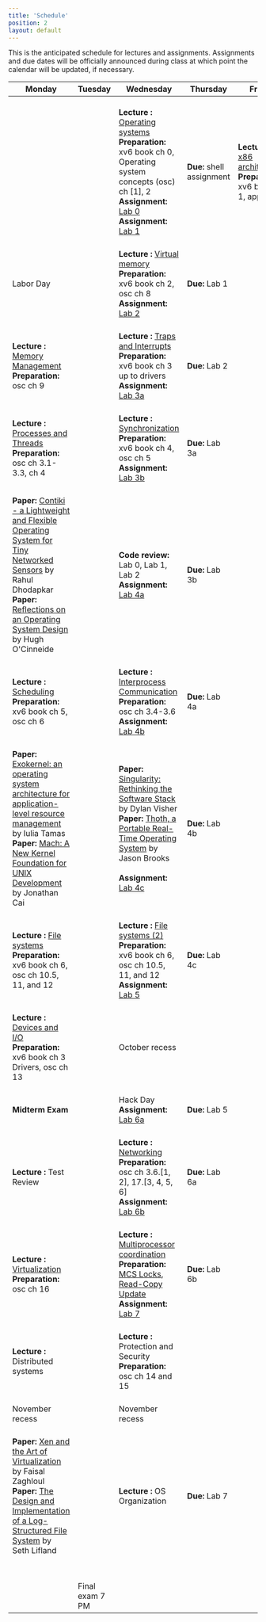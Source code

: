 ```yaml
---
title: 'Schedule'
position: 2
layout: default
---
```


This is the anticipated schedule for lectures and assignments.
Assignments and due dates will be officially announced during class
at which point the calendar will be updated, if necessary.

<!--
Template:
    <span class="text-primary">
      <b>Lecture: </b>
    </span>
    <span class="text-success">
      <b>Prepration: </b>
    </span>
    <span class="text-info">
      <b>Assignment: </b>
    </span>
    <span class="text-warning">
      <b>Special Day</b>
    </span>
    <span class ="text-danger">
      <b>Due: </b>
    </span>
-->

<script type="text/javascript">
  var x = 1;
  function lectnum() {
    document.write(x++);
  }

  var cd = new Date("August 25, 2014 12:00:00");
  var day_in_ms = 24 * 60 * 60 * 1000;
  var months = ["Jan", "Feb", "Mar", "Apr", "May", "June", "July", "Aug", "Sept", "Oct", "Nov", "Dec"];

  function getDate() {
    d = cd;
    cd = new Date(cd.getTime() + day_in_ms);
    while(cd.getDay() == 0 || cd.getDay() == 6)
      cd = new Date(cd.getTime() + day_in_ms);
    document.write(d.getDate() + " " + months[d.getMonth()]);
  }
</script>

<table class="table">
 <thead>
  <tr>
   <th>Monday</th>
   <th>Tuesday</th>
   <th>Wednesday</th>
   <th>Thursday</th>
   <th>Friday</th>
  </tr>
 </thead>
 <tbody>
  <tr>
   <td>
    <span class="text-muted"><script type="text/javascript">getDate()</script></span><br />
   </td>
   <td>
    <span class="text-muted"><script type="text/javascript">getDate()</script></span><br />
   </td>
   <td>
    <span class="text-muted"><script type="text/javascript">getDate()</script></span><br />
    <span class="text-primary">
      <b>Lecture <script type="text/javascript">lectnum()</script>: </b>
      <a href="{{ urls.production_url }}/lectures/lec1.html">Operating systems</a>
    </span><br />
    <span class="text-success">
     <b>Preparation: </b> xv6 book ch 0, <br />
        Operating system concepts (osc) ch [1], 2
    </span><br />
    <span class="text-info">
     <b>Assignment: </b><a href="{{ urls.production_url }}/lab/lab0">Lab 0</a><br />
     <b>Assignment: </b><a href="{{ urls.production_url }}/lab/lab1">Lab 1</a>
    </span><br />
   </td>
   <td>
    <span class="text-muted"><script type="text/javascript">getDate()</script></span><br />
    <span class="text-danger">
      <b>Due: </b>shell assignment
    </span><br />
   </td>
   <td>
    <span class="text-muted"><script type="text/javascript">getDate()</script></span><br />
    <span class="text-primary">
      <b>Lecture <script type="text/javascript">lectnum()</script>:</b>
      <a href="{{ urls.production_url }}/lectures/lec2.html">x86 architecture</a>
    </span><br />
    <span class="text-success">
      <b>Preparation: </b> xv6 book ch 1, app. B
    </span><br />
   </td>
  </tr>
  <tr>
   <td>
    <span class="text-muted"><script type="text/javascript">getDate()</script></span><br />
    <span class="text-warning">Labor Day</span>
   </td>
   <td>
    <span class="text-muted"><script type="text/javascript">getDate()</script></span><br />
   </td>
   <td>
    <span class="text-muted"><script type="text/javascript">getDate()</script></span><br />
    <span class="text-primary">
      <b>Lecture <script type="text/javascript">lectnum()</script>: </b>
      <a href="{{ urls.production_url }}/lectures/lec3.html">Virtual memory</a>
    </span><br />
    <span class="text-success">
      <b>Preparation: </b> xv6 book ch 2, osc ch 8
    </span><br />
    <span class="text-info">
      <b>Assignment: </b><a href="{{ urls.production_url }}/lab/lab2">Lab 2</a>
    </span><br />
   </td>
   <td>
    <span class="text-muted"><script type="text/javascript">getDate()</script></span><br />
    <span class ="text-danger">
      <b>Due: </b> Lab 1
    </span><br />
   </td>
   <td>
    <span class="text-muted"><script type="text/javascript">getDate()</script></span><br />
   </td>
  </tr>
  <tr>
   <td>
    <span class="text-muted"><script type="text/javascript">getDate()</script></span><br />
    <span class="text-primary">
      <b>Lecture <script type="text/javascript">lectnum()</script>: </b>
      <a href="{{ urls.production_url }}/lectures/lec4.html">Memory Management</a>
    </span><br />
    <span class="text-success">
      <b>Preparation: </b> osc ch 9
    </span><br />
   </td>
   <td>
    <span class="text-muted"><script type="text/javascript">getDate()</script></span><br />
   </td>
   <td>
    <span class="text-muted"><script type="text/javascript">getDate()</script></span><br />
    <span class="text-primary">
      <b>Lecture <script type="text/javascript">lectnum()</script>: </b>
      <a href="{{ urls.production_url }}/lectures/lec5.html">Traps and Interrupts</a>
    </span><br />
    <span class="text-success">
      <b>Preparation: </b> xv6 book ch 3 up to drivers
    </span><br />
    <span class="text-info">
      <b>Assignment: </b><a href="{{ urls.production_url }}/lab/lab3">Lab 3a</a>
    </span><br />
   </td>
   <td>
    <span class="text-muted"><script type="text/javascript">getDate()</script></span><br />
    <span class="text-danger">
      <b>Due: </b>Lab 2
    </span><br />
   </td>
   <td>
    <span class="text-muted"><script type="text/javascript">getDate()</script></span><br />
   </td>
  </tr>
  <tr>
   <td>
    <span class="text-muted"><script type="text/javascript">getDate()</script></span><br />
    <span class="text-primary">
      <b>Lecture <script type="text/javascript">lectnum()</script>: </b>
      <a href="{{ urls.production_url }}/lectures/lec6.html">Processes and Threads</a>
    </span><br />
    <span class="text-success">
      <b>Preparation: </b>osc ch 3.1-3.3, ch 4
    </span><br />
   </td>
   <td>
    <span class="text-muted"><script type="text/javascript">getDate()</script></span><br />
   </td>
   <td>
    <span class="text-muted"><script type="text/javascript">getDate()</script></span><br />
    <span class="text-primary">
      <b>Lecture <script type="text/javascript">lectnum()</script>: </b>
      <a href="{{ urls.production_url }}/lectures/lec7.html">Synchronization</a>
    </span><br />
    <span class="text-success">
      <b>Preparation: </b>xv6 book ch 4, osc ch 5
    </span><br />
    <span class="text-info">
      <b>Assignment: </b><a href="{{ urls.production_url }}/lab/lab3">Lab 3b</a>
    </span><br />
   </td>
   <td>
    <span class="text-muted"><script type="text/javascript">getDate()</script></span><br />
    <span class ="text-danger">
      <b>Due: </b> Lab 3a
    </span><br />
   </td>
   <td>
    <span class="text-muted"><script type="text/javascript">getDate()</script></span><br />
   </td>
  </tr>
  <tr>
   <td>
    <span class="text-muted"><script type="text/javascript">getDate()</script></span><br />
    <span class="text-primary">
<b>Paper:</b> <a href="{{ urls.production_url }}/readings/papers/dunkels04contiki.pdf">
Contiki - a Lightweight and Flexible Operating System for Tiny Networked Sensors</a>
by Rahul Dhodapkar <br />
<b>Paper:</b> <a href="{{ urls.production_url }}/readings/papers/lampson76design">
Reflections on an Operating System Design</a>
by Hugh O'Cinneide <br />
    </span>
   </td>
   <td>
    <span class="text-muted"><script type="text/javascript">getDate()</script></span><br />
   </td>
   <td>
    <span class="text-muted"><script type="text/javascript">getDate()</script></span><br />
    <span class="text-primary">
      <b>Code review:</b> Lab 0, Lab 1, Lab 2</b>
    </span><br />
    <span class="text-info">
      <b>Assignment: </b> <a href="{{ urls.production_url }}/lab/lab4">Lab 4a</a>
    </span><br />
   </td>
   <td>
    <span class="text-muted"><script type="text/javascript">getDate()</script></span><br />
    <span class ="text-danger">
      <b>Due: </b> Lab 3b
    </span><br />
   </td>
   <td>
    <span class="text-muted"><script type="text/javascript">getDate()</script></span><br />
   </td>
  </tr>
  <tr>
   <td>
    <span class="text-muted"><script type="text/javascript">getDate()</script></span><br />
    <span class="text-primary">
      <b>Lecture <script type="text/javascript">lectnum()</script>: </b>
      <a href="{{ urls.production_url }}/lectures/lec8.html">Scheduling</a>
    </span><br />
    <span class="text-success">
      <b>Preparation: </b>xv6 book ch 5, osc ch 6
    </span><br />
   </td>
   <td>
    <span class="text-muted"><script type="text/javascript">getDate()</script></span><br />
   </td>
   <td>
    <span class="text-muted"><script type="text/javascript">getDate()</script></span><br />
    <span class="text-primary">
      <b>Lecture <script type="text/javascript">lectnum()</script>: </b>
      <a href="{{ urls.production_url }}/lectures/lec9.html">Interprocess Communication</a>
    </span><br />
    <span class="text-success">
      <b>Preparation: </b>osc ch 3.4-3.6
    </span><br />
    <span class="text-info">
      <b>Assignment: </b> <a href="{{ urls.production_url }}/lab/lab4">Lab 4b</a>
    </span><br />
   </td>
   <td>
    <span class="text-muted"><script type="text/javascript">getDate()</script></span><br />
    <span class ="text-danger">
      <b>Due: </b> Lab 4a
    </span><br />
   </td>
   <td>
    <span class="text-muted"><script type="text/javascript">getDate()</script></span><br />
   </td>
  </tr>
  <tr>
   <td>
    <span class="text-muted"><script type="text/javascript">getDate()</script></span><br />
    <span class="text-primary">
<b>Paper:</b> <a href="{{ urls.production_url }}/readings/papers/engler95exokernel.pdf">
Exokernel: an operating system architecture for application-level resource management</a>
by Iulia Tamas <br />
<b>Paper:</b> <a href="{{ urls.production_url }}/readings/papers/accetta86microkernel.pdf">
Mach: A New Kernel Foundation for UNIX Development</a>
by Jonathan Cai <br />
    </span>
   </td>
   <td>
    <span class="text-muted"><script type="text/javascript">getDate()</script></span><br />
   </td>
   <td>
    <span class="text-muted"><script type="text/javascript">getDate()</script></span><br />
    <span class="text-primary">
<b>Paper:</b> <a href="{{ urls.production_url }}/readings/papers/hunt07singularity.pdf">
Singularity: Rethinking the Software Stack</a>
by Dylan Visher <br />
<b>Paper:</b> <a href="{{ urls.production_url }}/readings/papers/cheriton79thoth.pdf">
Thoth, a Portable Real-Time Operating System</a>
by Jason Brooks <br />
    </span><br />
    <span class="text-info">
      <b>Assignment: </b> <a href="{{ urls.production_url }}/lab/lab4">Lab 4c</a>
    </span><br />
   </td>
   <td>
    <span class="text-muted"><script type="text/javascript">getDate()</script></span><br />
    <span class ="text-danger">
      <b>Due: </b> Lab 4b
    </span><br />
   </td>
   <td>
    <span class="text-muted"><script type="text/javascript">getDate()</script></span><br />
   </td>
  </tr>
  <tr>
   <td>
    <span class="text-muted"><script type="text/javascript">getDate()</script></span><br />
    <span class="text-primary">
      <b>Lecture <script type="text/javascript">lectnum()</script>: </b>
      <a href="{{ urls.production_url }}/lectures/lec10.html">File systems</a>
    </span><br />
    <span class="text-success">
      <b>Preparation: </b>xv6 book ch 6, osc ch 10.5, 11, and 12
    </span><br />
   </td>
   <td>
    <span class="text-muted"><script type="text/javascript">getDate()</script></span><br />
   </td>
   <td>
    <span class="text-muted"><script type="text/javascript">getDate()</script></span><br />
    <span class="text-primary">
      <b>Lecture <script type="text/javascript">lectnum()</script>: </b>
      <a href="{{ urls.production_url }}/lectures/lec11.html">File systems (2)</a>
    </span><br />
    <span class="text-success">
      <b>Preparation: </b>xv6 book ch 6, osc ch 10.5, 11, and 12
    </span><br />
    <span class="text-info">
      <b>Assignment: </b> <a href="{{ urls.production_url }}/lab/lab5">Lab 5</a>
    </span><br />
   </td>
   <td>
    <span class="text-muted"><script type="text/javascript">getDate()</script></span><br />
    <span class ="text-danger">
      <b>Due: </b> Lab 4c
    </span><br />
   </td>
   <td>
    <span class="text-muted"><script type="text/javascript">getDate()</script></span><br />
   </td>
  </tr>
  <tr>
   <td>
    <span class="text-muted"><script type="text/javascript">getDate()</script></span><br />
    <span class="text-primary">
      <b>Lecture <script type="text/javascript">lectnum()</script>: </b>
      <a href="{{ urls.production_url }}/lectures/lec12.html">Devices and I/O</a>
    </span><br />
    <span class="text-success">
      <b>Preparation: </b>xv6 book ch 3 Drivers, osc ch 13
    </span><br />
   </td>
   <td>
    <span class="text-muted"><script type="text/javascript">getDate()</script></span><br />
   </td>
   <td>
    <span class="text-muted"><script type="text/javascript">getDate()</script></span><br />
    <span class="text-warning">October recess</span>
   </td>
   <td>
    <span class="text-muted"><script type="text/javascript">getDate()</script></span><br />
   </td>
   <td>
    <span class="text-muted"><script type="text/javascript">getDate()</script></span><br />
   </td>
  </tr>
  <tr>
   <td>
    <span class="text-muted"><script type="text/javascript">getDate()</script></span><br />
    <span class ="text-danger">
      <b>Midterm Exam</b>
    </span><br />
   </td>
   <td>
    <span class="text-muted"><script type="text/javascript">getDate()</script></span><br />
   </td>
   <td>
    <span class="text-muted"><script type="text/javascript">getDate()</script></span><br />
    <span class="text-warning">Hack Day</span><br />
    <span class="text-info">
      <b>Assignment: </b> <a href="{{ urls.production_url }}/lab/lab6">Lab 6a</a>
    </span><br />
   </td>
   <td>
    <span class="text-muted"><script type="text/javascript">getDate()</script></span><br />
    <span class ="text-danger">
      <b>Due: </b> Lab 5
    </span><br />
   </td>
   <td>
    <span class="text-muted"><script type="text/javascript">getDate()</script></span><br />
   </td>
  </tr>
   <tr>
   <td>
    <span class="text-muted"><script type="text/javascript">getDate()</script></span><br />
    <span class="text-primary">
      <b>Lecture <script type="text/javascript">lectnum()</script>: </b> Test Review
    </span><br />
   </td>
   <td>
    <span class="text-muted"><script type="text/javascript">getDate()</script></span><br />
   </td>
   <td>
    <span class="text-muted"><script type="text/javascript">getDate()</script></span><br />
    <span class="text-primary">
      <b>Lecture <script type="text/javascript">lectnum()</script>: </b>
      <a href="{{ urls.production_url }}/lectures/lec14.html">Networking</a>
    </span><br />
    <span class="text-success">
      <b>Preparation: </b> osc ch 3.6.[1, 2], 17.[3, 4, 5, 6]
    </span><br />
    <span class="text-info">
      <b>Assignment: </b> <a href="{{ urls.production_url }}/lab/lab6">Lab 6b</a>
    </span><br />
   </td>
   <td>
    <span class="text-muted"><script type="text/javascript">getDate()</script></span><br />
    <span class ="text-danger">
      <b>Due: </b> Lab 6a
    </span><br />
   </td>
   <td>
    <span class="text-muted"><script type="text/javascript">getDate()</script></span><br />
   </td>
   </tr>
   <tr>
   <td>
    <span class="text-muted"><script type="text/javascript">getDate()</script></span><br />
    <span class="text-primary">
      <b>Lecture <script type="text/javascript">lectnum()</script>: </b>
      <a href="{{ urls.production_url }}/lectures/lec15.html">Virtualization</a>
    </span><br />
    <span class="text-success">
      <b>Preparation: </b> osc ch 16
    </span><br />
   </td>
   <td>
    <span class="text-muted"><script type="text/javascript">getDate()</script></span><br />
   </td>
   <td>
    <span class="text-muted"><script type="text/javascript">getDate()</script></span><br />
    <span class="text-primary">
      <b>Lecture <script type="text/javascript">lectnum()</script>: </b>
      <a href="{{ urls.production_url }}/lectures/lec16.html">Multiprocessor coordination</a>
    </span><br />
    <span class="text-success">
     <b>Preparation: </b>
     <a href="{{ urls.production_url }}/readings/papers/mcs91algorithms.pdf">MCS Locks</a>,
     <a href="{{ urls.production_url }}/readings/papers/mckenney01read.pdf">
     Read-Copy Update</a>
    </span><br />
    <span class="text-info">
      <b>Assignment: </b> <a href="{{ urls.production_url }}/lab/lab7">Lab 7</a>
    </span><br />
   </td>
   <td>
    <span class="text-muted"><script type="text/javascript">getDate()</script></span><br />
    <span class ="text-danger">
      <b>Due: </b> Lab 6b
    </span><br />
   </td>
   <td>
    <span class="text-muted"><script type="text/javascript">getDate()</script></span><br />
   </td>
  </tr>
  <tr>
   <td>
    <span class="text-muted"><script type="text/javascript">getDate()</script></span><br />
    <span class="text-primary">
      <b>Lecture <script type="text/javascript">lectnum()</script>: </b> Distributed systems
    </span><br />
   </td>
   <td>
    <span class="text-muted"><script type="text/javascript">getDate()</script></span><br />
   </td>
   <td>
    <span class="text-muted"><script type="text/javascript">getDate()</script></span><br />
    <span class="text-primary">
      <b>Lecture <script type="text/javascript">lectnum()</script>: </b> Protection and Security
    </span><br />
    <span class="text-success">
      <b>Preparation: </b> osc ch 14 and 15
    </span><br />
   </td>
   <td>
    <span class="text-muted"><script type="text/javascript">getDate()</script></span><br />
   </td>
   <td>
    <span class="text-muted"><script type="text/javascript">getDate()</script></span><br />
   </td>
  </tr>
  <tr>
   <td>
    <span class="text-muted"><script type="text/javascript">getDate()</script></span><br />
    <span class="text-warning">November recess</span>
   </td>
   <td>
    <span class="text-muted"><script type="text/javascript">getDate()</script></span><br />
   </td>
   <td>
    <span class="text-muted"><script type="text/javascript">getDate()</script></span><br />
    <span class="text-warning">November recess</span>
   </td>
   <td>
    <span class="text-muted"><script type="text/javascript">getDate()</script></span><br />
   </td>
   <td>
    <span class="text-muted"><script type="text/javascript">getDate()</script></span><br />
   </td>
  </tr>
  <tr>
   <td>
    <span class="text-muted"><script type="text/javascript">getDate()</script></span><br />
    <span class="text-primary">
<b>Paper:</b> <a href="{{ urls.production_url }}/readings/papers/barham03xen.pdf">
Xen and the Art of Virtualization</a>
by Faisal Zaghloul <br />
<b>Paper:</b> <a href="{{ urls.production_url }}/readings/papers/rosenblum92lfs.pdf">
The Design and Implementation of a Log-Structured File System</a>
by Seth Lifland <br />
    </span>
   </td>
   <td>
    <span class="text-muted"><script type="text/javascript">getDate()</script></span><br />
   </td>
   <td>
    <span class="text-muted"><script type="text/javascript">getDate()</script></span><br />
    <span class="text-primary">
      <b>Lecture <script type="text/javascript">lectnum()</script>: </b>OS Organization
    </span><br />
   </td>
   <td>
    <span class="text-muted"><script type="text/javascript">getDate()</script></span><br />
    <span class="text-danger">
      <b>Due: </b> Lab 7
    </span><br />
   </td>
   <td>
    <span class="text-muted"><script type="text/javascript">getDate()</script></span><br />
   </td>
  </tr>
  <tr>
   <td>
    <span class="text-muted"><script type="text/javascript">getDate()</script></span><br />
   </td>
   <td>
    <span class="text-muted"><script type="text/javascript">getDate()</script></span><br />
   </td>
   <td>
    <span class="text-muted"><script type="text/javascript">getDate()</script></span><br />
   </td>
   <td>
    <span class="text-muted"><script type="text/javascript">getDate()</script></span><br />
   </td>
   <td>
    <span class="text-muted"><script type="text/javascript">getDate()</script></span><br />
   </td>
  </tr>
  <tr>
   <td>
    <span class="text-muted"><script type="text/javascript">getDate()</script></span><br />
   </td>
   <td>
    <span class="text-muted"><script type="text/javascript">getDate()</script></span><br />
    <span class="text-warning">Final exam 7 PM</span>
   </td>
   <td>
    <span class="text-muted"><script type="text/javascript">getDate()</script></span><br />
   </td>
   <td>
    <span class="text-muted"><script type="text/javascript">getDate()</script></span><br />
   </td>
   <td>
    <span class="text-muted"><script type="text/javascript">getDate()</script></span><br />
   </td>
  </tr>
 </tbody>
</table>
